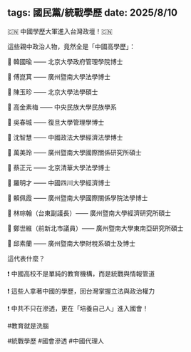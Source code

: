 tags: 國民黨/統戰學歷
date: 2025/8/10
---
🇨🇳 中國學歷大軍進入台灣政壇！🇨🇳 

這些親中政治人物，竟然全是「中國高學歷」：



🔴 韓國瑜 —— 北京大學政府管理學院博士

🔴 傅崑萁 —— 廣州暨南大學法學博士

🔴 陳玉珍 —— 北京大學法學碩士

🔴 高金素梅 —— 中央民族大學民族學系

🔴 吳春城 —— 復旦大學管理學博士

🔴 沈智慧 —— 中國政法大學經濟法學博士

🔴 萬美玲 —— 廣州暨南大學國際關係研究所碩士

🔴 蔡正元 —— 北京清華大學法學博士

🔴 羅明才 —— 中國四川大學經濟博士

🔴 賴佩霞 —— 廣州暨南大學國際關係學院法學博士

🔴 林琮翰（台東副議長）—— 廣州暨南大學經濟研究所碩士

🔴 鄭世維（前新北市議員）—— 廣州暨南大學東南亞研究所碩士

🔴 邱素蘭 —— 廣州暨南大學財稅系碩士及博士



這代表什麼？

❗ 中國高校不是單純的教育機構，而是統戰與情報管道

❗ 這些人拿著中國的學歷，回台灣掌握立法與政治權力

❗ 中共不只在滲透，更在「培養自己人」進入國會！



#教育就是洗腦

#統戰學歷 #國會滲透 #中國代理人


